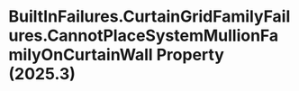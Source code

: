 # BuiltInFailures.CurtainGridFamilyFailures.CannotPlaceSystemMullionFamilyOnCurtainWall Property (2025.3)

﻿